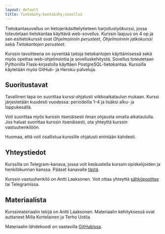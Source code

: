 ```yaml
---
layout: default
title: Tieto&shy;kanta&shy;sovellus
---
```


Tietokantasovellus on tietojenkäsittelytieteen harjoitustyökurssi, jossa toteutetaan tietokantaa käyttävä web-sovellus. Kurssin laajuus on 4 op ja sen esitietokurssit ovat _Ohjelmoinnin perusteet_, _Ohjelmoinnin jatkokurssi_ sekä _Tietokantojen perusteet_.

Kurssin tavoitteena on syventää taitoja tietokantojen käyttämisessä sekä myös opettaa web-ohjelmointia ja sovelluskehitystä. Sovellus toteutetaan Pythonilla Flask-kirjastolla käyttäen PostgreSQL-tietokantaa. Kurssilla käytetään myös GitHub- ja Heroku-palveluja.

## Suoritustavat

Tavallinen tapa on suorittaa kurssi ohjatusti viikkoaikataulun mukaan. Kurssi järjestetään kuudesti vuodessa: periodeilla 1–4 ja lisäksi alku- ja loppukesällä.

Voit suorittaa myös kurssin itsenäisesti ilman ohjausta omalla aikataululla. Jos haluat suorittaa kurssin itsenäisesti, ota yhteyttä kurssin vastuuhenkilöön.

Huomaa, että voit osallistua kurssille ohjatusti enintään kahdesti.

## Yhteystiedot

Kurssilla on Telegram-kanava, jossa voit keskustella kurssin opiskelijoiden ja henkilökunnan kanssa. Pääset kanavalle [tästä](https://t.me/tkt_tsoha).

Kurssin vastuuhenkilö on Antti Laaksonen. Voit ottaa yhteyttä [sähköpostitse](mailto:ahslaaks@cs.helsinki.fi) tai Telegramissa.

## Materiaalista

Kurssimateriaalin tekijä on Antti Laaksonen. Materiaalin kehityksessä ovat auttaneet Milla Kortelainen ja Terho Uotila.

Materiaalin lähdekoodi on saatavilla [GitHubissa](https://github.com/hy-tsoha/materiaali/).
